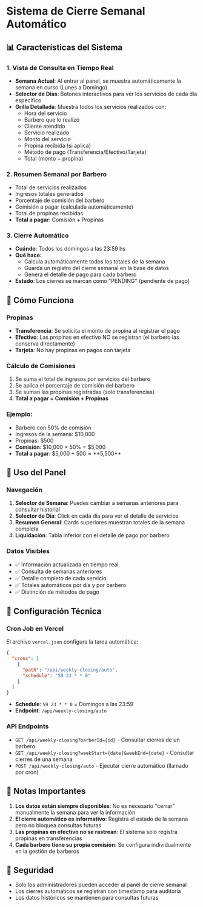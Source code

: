 # Sistema de Cierre Semanal Automático

## 📊 Características del Sistema

### 1. **Vista de Consulta en Tiempo Real**
- **Semana Actual**: Al entrar al panel, se muestra automáticamente la semana en curso (Lunes a Domingo)
- **Selector de Días**: Botones interactivos para ver los servicios de cada día específico
- **Grilla Detallada**: Muestra todos los servicios realizados con:
  - Hora del servicio
  - Barbero que lo realizó
  - Cliente atendido
  - Servicio realizado
  - Monto del servicio
  - Propina recibida (si aplica)
  - Método de pago (Transferencia/Efectivo/Tarjeta)
  - Total (monto + propina)

### 2. **Resumen Semanal por Barbero**
- Total de servicios realizados
- Ingresos totales generados
- Porcentaje de comisión del barbero
- Comisión a pagar (calculada automáticamente)
- Total de propinas recibidas
- **Total a pagar**: Comisión + Propinas

### 3. **Cierre Automático**
- **Cuándo**: Todos los domingos a las 23:59 hs
- **Qué hace**: 
  - Calcula automáticamente todos los totales de la semana
  - Guarda un registro del cierre semanal en la base de datos
  - Genera el detalle de pago para cada barbero
- **Estado**: Los cierres se marcan como "PENDING" (pendiente de pago)

## 🔄 Cómo Funciona

### Propinas
- **Transferencia**: Se solicita el monto de propina al registrar el pago
- **Efectivo**: Las propinas en efectivo NO se registran (el barbero las conserva directamente)
- **Tarjeta**: No hay propinas en pagos con tarjeta

### Cálculo de Comisiones
1. Se suma el total de ingresos por servicios del barbero
2. Se aplica el porcentaje de comisión del barbero
3. Se suman las propinas registradas (solo transferencias)
4. **Total a pagar = Comisión + Propinas**

### Ejemplo:
- Barbero con 50% de comisión
- Ingresos de la semana: $10,000
- Propinas: $500
- **Comisión**: $10,000 × 50% = $5,000
- **Total a pagar**: $5,000 + $500 = **$5,500**

## 📅 Uso del Panel

### Navegación
1. **Selector de Semana**: Puedes cambiar a semanas anteriores para consultar historial
2. **Selector de Día**: Click en cada día para ver el detalle de servicios
3. **Resumen General**: Cards superiores muestran totales de la semana completa
4. **Liquidación**: Tabla inferior con el detalle de pago por barbero

### Datos Visibles
- ✅ Información actualizada en tiempo real
- ✅ Consulta de semanas anteriores
- ✅ Detalle completo de cada servicio
- ✅ Totales automáticos por día y por barbero
- ✅ Distinción de métodos de pago

## 🚀 Configuración Técnica

### Cron Job en Vercel
El archivo `vercel.json` configura la tarea automática:
```json
{
  "crons": [
    {
      "path": "/api/weekly-closing/auto",
      "schedule": "59 23 * * 0"
    }
  ]
}
```

- **Schedule**: `59 23 * * 0` = Domingos a las 23:59
- **Endpoint**: `/api/weekly-closing/auto`

### API Endpoints
- `GET /api/weekly-closing?barberId={id}` - Consultar cierres de un barbero
- `GET /api/weekly-closing?weekStart={date}&weekEnd={date}` - Consultar cierres de una semana
- `POST /api/weekly-closing/auto` - Ejecutar cierre automático (llamado por cron)

## 📝 Notas Importantes

1. **Los datos están siempre disponibles**: No es necesario "cerrar" manualmente la semana para ver la información
2. **El cierre automático es informativo**: Registra el estado de la semana pero no bloquea consultas futuras
3. **Las propinas en efectivo no se rastrean**: El sistema solo registra propinas en transferencias
4. **Cada barbero tiene su propia comisión**: Se configura individualmente en la gestión de barberos

## 🔐 Seguridad

- Solo los administradores pueden acceder al panel de cierre semanal
- Los cierres automáticos se registran con timestamp para auditoría
- Los datos históricos se mantienen para consultas futuras

